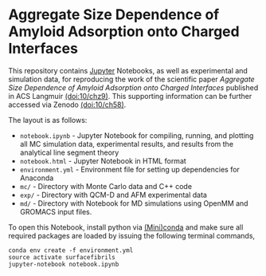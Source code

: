 # Aggregate Size Dependence of Amyloid Adsorption onto Charged Interfaces

This repository contains [Jupyter](http://jupyter.org) Notebooks, as well as experimental and simulation data, for reproducing the work of the scientific paper *Aggregate Size Dependence of Amyloid Adsorption onto Charged Interfaces* published in ACS Langmuir [(doi:10/chz9)](http://pubs.acs.org/doi/abs/10.1021/acs.langmuir.7b03155). This supporting information can be further accessed via Zenodo [(doi:10/ch58)](http://dx.doi.org/10/ch58).

The layout is as follows:

- `notebook.ipynb` - Jupyter Notebook for compiling, running, and plotting all MC simulation data, experimental results, and results from the analytical line segment theory
- `notebook.html` - Jupyter Notebook in HTML format 
- `environment.yml` - Environment file for setting up dependencies for Anaconda
- `mc/` - Directory with Monte Carlo data and C++ code
- `exp/` - Directory with QCM-D and AFM experimental data 
- `md/` - Directory with Notebook for MD simulations using OpenMM and GROMACS input files.

To open this Notebook, install python via [(Mini)conda](https://www.continuum.io/downloads) and make sure all required packages are loaded by issuing the following terminal commands,

    conda env create -f environment.yml
    source activate surfacefibrils
    jupyter-notebook notebook.ipynb
